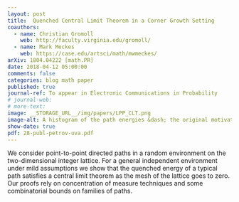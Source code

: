 ```yaml
---
layout: post
title:  Quenched Central Limit Theorem in a Corner Growth Setting
coauthors: 
  - name: Christian Gromoll
    web: http://faculty.virginia.edu/gromoll/
  - name: Mark Meckes
    web: https://case.edu/artsci/math/mwmeckes/
arXiv: 1804.04222 [math.PR]
date: 2018-04-12 05:00:00
comments: false
categories: blog math paper
published: true
journal-ref: To appear in Electronic Communications in Probability
# journal-web:
# more-text:
image: __STORAGE_URL__/img/papers/LPP_CLT.png
image-alt: A histogram of the path energies &dash; the original motivation for the work
show-date: true
pdf: 28-publ-petrov-uva.pdf
---
```


We consider point-to-point directed paths in a random environment on the
two-dimensional integer lattice. For a general independent environment under
mild assumptions we show that the quenched energy of a typical path satisfies a
central limit theorem as the mesh of the lattice goes to zero. Our proofs rely
on concentration of measure techniques and some combinatorial bounds on
families of paths.